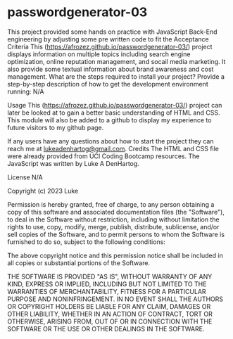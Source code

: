 # passwordgenerator-03

This project provided some hands on practice with JavaScript Back-End engineering by adjusting some pre written code to fit the Acceptance Criteria
This (https://afrozez.github.io/passwordgenerator-03/) project displays information on multiple topics including search engine optimization, online reputation management, and socail media marketing. It also provide some textual information about brand awareness and cost management. 
What are the steps required to install your project? Provide a step-by-step description of how to get the development environment running: N/A

Usage
This (https://afrozez.github.io/passwordgenerator-03/) project can later be looked at to gain a better basic understanding of HTML and CSS. This module will also be added to a github to display my experience to future visitors to my github page.

If any users have any questions about how to start the project they can reach me at lukeadenhartog@gmail.com.
Credits
The HTML and CSS file were already provided from UCI Coding Bootcamp resources. The JavaScript was written by Luke A DenHartog.

License
N/A

Copyright (c) 2023 Luke

Permission is hereby granted, free of charge, to any person obtaining a copy of this software and associated documentation files (the "Software"), to deal in the Software without restriction, including without limitation the rights to use, copy, modify, merge, publish, distribute, sublicense, and/or sell copies of the Software, and to permit persons to whom the Software is furnished to do so, subject to the following conditions:

The above copyright notice and this permission notice shall be included in all copies or substantial portions of the Software.

THE SOFTWARE IS PROVIDED "AS IS", WITHOUT WARRANTY OF ANY KIND, EXPRESS OR IMPLIED, INCLUDING BUT NOT LIMITED TO THE WARRANTIES OF MERCHANTABILITY, FITNESS FOR A PARTICULAR PURPOSE AND NONINFRINGEMENT. IN NO EVENT SHALL THE AUTHORS OR COPYRIGHT HOLDERS BE LIABLE FOR ANY CLAIM, DAMAGES OR OTHER LIABILITY, WHETHER IN AN ACTION OF CONTRACT, TORT OR OTHERWISE, ARISING FROM, OUT OF OR IN CONNECTION WITH THE SOFTWARE OR THE USE OR OTHER DEALINGS IN THE SOFTWARE.
